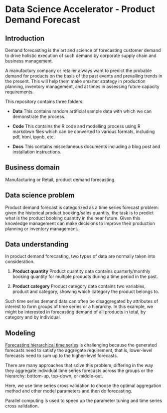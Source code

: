 # Data Science Accelerator - Product Demand Forecast

## Introduction

Demand forecasting is the art and science of forecasting customer demand 
to drive holistic execution of such demand by corporate supply chain and 
business management. 

A manufactury company or retailer always want to predict the probable demand 
for products on the basis of the past events and prevailing trends in the present. 
This will help them make smarter strategy in production planning, inventory management, 
and at times in assessing future capacity requirements.
 
This repository contains three folders:

- **Data** This contains random artificial sample data with which we
  can demonstrate the process.
  
- **Code** This contains the R code and modelling process using R
  markdown files which can be converted to various formats, including
  pdf, html, ipynb, etc.
  
- **Docs** This contains miscellaneous documents including a blog post
    and installation instructions.

## Business domain

Manufacturing or Retail, product demand forecasting.

## Data science problem

Product demand forecast is categorized as a time series forecast problem: 
given the historical product booking/sales quantity, the task is to predict 
what is the product booking quantity in the near future. Given this knowledge 
management can make decisions to improve their production planning or
inventory management.

## Data understanding

In product demand forecasting, two types of data are
normally taken into consideration.

1. **Product quantity** Product quantity data contains quarterly/monthly
  booking quantity for multiple products during a time period in the past.

2. **Product category** Product category data contains two variables, product and category, 
  showing which category the product belongs to.

Such time series demand data can often be disaggregated by attributes of interest to 
form groups of time series or a hierarchy. In this example, we might be interested in 
forecasting demand of all products in total, by category and by individual.

## Modeling

[Forecasting hierarchical time series](https://www.otexts.org/fpp/9/4) is challenging 
because the generated forecasts need to satisfy the aggregate requirement, that is, 
lower-level forecasts need to sum up to the higher-level forecasts. 

There are many approaches that solve this problem, differing in the way they aggregate individual time series forecasts 
across the groups or the hierarchy: bottom-up, top-down, or middle-out.

Here, we use time series cross validation to choose the optimal aggregation method and other model parameters and then do forecasting. 

Parallel computing is used to speed up the parameter tuning and time series cross validation.



 